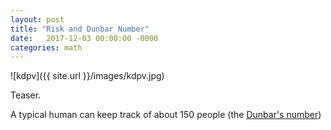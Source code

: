 ```yaml
---
layout: post
title: "Risk and Dunbar Number"
date:   2017-12-03 00:00:00 -0000
categories: math
---
```


![kdpv]({{ site.url }}/images/kdpv.jpg)

Teaser.

<!--more-->

A typical human can keep track of about 150 people (the [Dunbar's number](https://en.wikipedia.org/wiki/Dunbar's_number))
